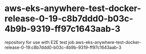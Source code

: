 # aws-eks-anywhere-test-docker-release-0-19-c8b7ddd0-b03c-4b9b-9319-ff97c1643aab-3
repository for use with E2E test job aws-eks-anywhere-test-docker-release-0-19:c8b7ddd0-b03c-4b9b-9319-ff97c1643aab-3
